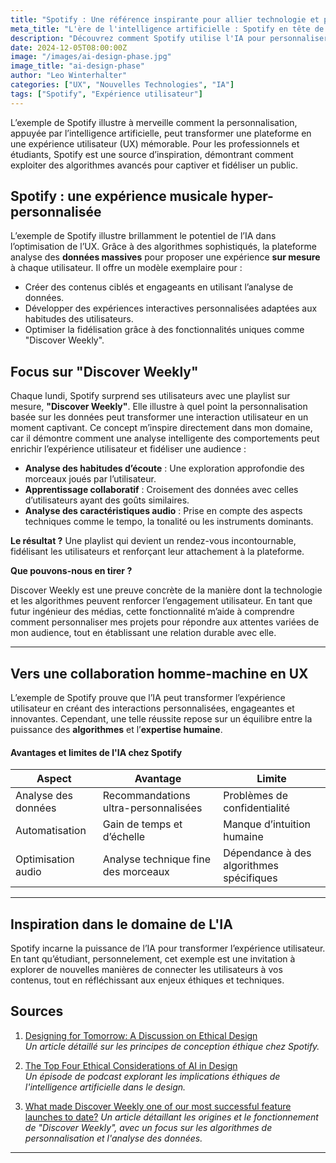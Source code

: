 ```yaml
---
title: "Spotify : Une référence inspirante pour allier technologie et personnalisation"
meta_title: "L'ère de l'intelligence artificielle : Spotify en tête de l'innovation UX"
description: "Découvrez comment Spotify utilise l'IA pour personnaliser l'expérience musicale et fidéliser ses utilisateurs."
date: 2024-12-05T08:00:00Z
image: "/images/ai-design-phase.jpg"
image_title: "ai-design-phase"
author: "Leo Winterhalter"
categories: ["UX", "Nouvelles Technologies", "IA"]
tags: ["Spotify", "Expérience utilisateur"]
---
```


L’exemple de Spotify illustre à merveille comment la personnalisation, appuyée par l’intelligence artificielle, peut transformer une plateforme en une expérience utilisateur (UX) mémorable. Pour les professionnels et étudiants, Spotify est une source d’inspiration, démontrant comment exploiter des algorithmes avancés pour captiver et fidéliser un public.


## Spotify : une expérience musicale hyper-personnalisée

L’exemple de Spotify illustre brillamment le potentiel de l’IA dans l’optimisation de l’UX. Grâce à des algorithmes sophistiqués, la plateforme analyse des **données massives** pour proposer une expérience **sur mesure** à chaque utilisateur. Il offre un modèle exemplaire pour : 

- Créer des contenus ciblés et engageants en utilisant l’analyse de données.
- Développer des expériences interactives personnalisées adaptées aux habitudes des utilisateurs.
- Optimiser la fidélisation grâce à des fonctionnalités uniques comme "Discover Weekly".


## Focus sur "Discover Weekly"

Chaque lundi, Spotify surprend ses utilisateurs avec une playlist sur mesure, **"Discover Weekly"**. Elle illustre à quel point la personnalisation basée sur les données peut transformer une interaction utilisateur en un moment captivant. Ce concept m’inspire directement dans mon domaine, car il démontre comment une analyse intelligente des comportements peut enrichir l’expérience utilisateur et fidéliser une audience :

- **Analyse des habitudes d’écoute** : Une exploration approfondie des morceaux joués par l’utilisateur.
- **Apprentissage collaboratif** : Croisement des données avec celles d’utilisateurs ayant des goûts similaires.
- **Analyse des caractéristiques audio** : Prise en compte des aspects techniques comme le tempo, la tonalité ou les instruments dominants.

**Le résultat ?**
Une playlist qui devient un rendez-vous incontournable, fidélisant les utilisateurs et renforçant leur attachement à la plateforme.

**Que pouvons-nous en tirer ?**

Discover Weekly est une preuve concrète de la manière dont la technologie et les algorithmes peuvent renforcer l’engagement utilisateur. En tant que futur ingénieur des médias, cette fonctionnalité m’aide à comprendre comment personnaliser mes projets pour répondre aux attentes variées de mon audience, tout en établissant une relation durable avec elle.

---

## Vers une collaboration homme-machine en UX

L’exemple de Spotify prouve que l’IA peut transformer l’expérience utilisateur en créant des interactions personnalisées, engageantes et innovantes. Cependant, une telle réussite repose sur un équilibre entre la puissance des **algorithmes** et l’**expertise humaine**.

#### Avantages et limites de l'IA chez Spotify

| **Aspect**                | **Avantage**                                          | **Limite**                             |
|---------------------------|------------------------------------------------------|----------------------------------------|
| Analyse des données       | Recommandations ultra-personnalisées                | Problèmes de confidentialité          |
| Automatisation            | Gain de temps et d’échelle                          | Manque d’intuition humaine            |
| Optimisation audio        | Analyse technique fine des morceaux                 | Dépendance à des algorithmes spécifiques |

---

## Inspiration dans le domaine de L'IA

Spotify incarne la puissance de l’IA pour transformer l’expérience utilisateur. En tant qu’étudiant, personnelement, cet exemple est une invitation à explorer de nouvelles manières de connecter les utilisateurs à vos contenus, tout en réfléchissant aux enjeux éthiques et techniques.

## Sources

1. [Designing for Tomorrow: A Discussion on Ethical Design](https://spotify.design/article/designing-for-tomorrow-a-discussion-on-ethical-design)  
   *Un article détaillé sur les principes de conception éthique chez Spotify.*

2. [The Top Four Ethical Considerations of AI in Design](https://creators.spotify.com/pod/show/patricia464/episodes/29-The-Top-Four-Ethical-Considerations-of-AI-in-Design-e23bv4s)  
   *Un épisode de podcast explorant les implications éthiques de l'intelligence artificielle dans le design.*

3. [What made Discover Weekly one of our most successful feature launches to date?](https://engineering.atspotify.com/2015/11/what-made-discover-weekly-one-of-our-most-successful-feature-launches-to-date/)
*Un article détaillant les origines et le fonctionnement de "Discover Weekly", avec un focus sur les algorithmes de personnalisation et l'analyse des données.*


---